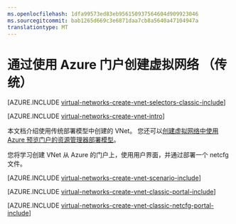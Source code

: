 ```yaml
---
ms.openlocfilehash: 1dfa99573ed83eb956150937564604d909923046
ms.sourcegitcommit: bab1265d669c3e6871daa7cb8a5640a47104947a
translationtype: MT
---
```

<properties
   pageTitle="创建虚拟网络使用 Azure 门户 |Microsoft Azure"
   description="了解如何创建虚拟网络使用 Azure 的门户。"
   services="virtual-network"
   documentationCenter=""
   authors="telmosampaio"
   manager="carolz"
   editor=""
   tags="classic"/>

<tags
   ms.service="virtual-network"
   ms.devlang="na"
   ms.topic="article"
   ms.tgt_pltfrm="na"
   ms.workload="infrastructure-services"
   ms.date="08/21/2015"
   ms.author="telmos"/>

# 通过使用 Azure 门户创建虚拟网络 （传统）

[AZURE.INCLUDE [virtual-networks-create-vnet-selectors-classic-include](../../includes/virtual-networks-create-vnet-selectors-classic-include.md)]

[AZURE.INCLUDE [virtual-networks-create-vnet-intro](../../includes/virtual-networks-create-vnet-intro-include.md)]

本文档介绍使用传统部署模型中创建的 VNet。 您还可以[创建虚拟网络中使用 Azure 预览门户的资源管理器部署模型](virtual-networks-create-vnet-arm-pportal.md)。

您将学习创建 VNet 从 Azure 的门户上，使用用户界面，并通过部署一个 netcfg 文件。

[AZURE.INCLUDE [virtual-networks-create-vnet-scenario-include](../../includes/virtual-networks-create-vnet-scenario-include.md)]

[AZURE.INCLUDE [virtual-networks-create-vnet-classic-portal-include](../../includes/virtual-networks-create-vnet-classic-portal-include.md)]

[AZURE.INCLUDE [virtual-networks-create-vnet-classic-netcfg-portal-include](../../includes/virtual-networks-create-vnet-classic-netcfg-portal-include.md)]
